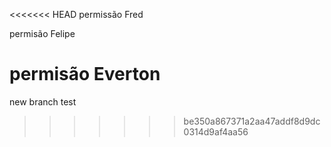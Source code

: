 <<<<<<< HEAD
permissão Fred

permisão Felipe

permisão Everton
=======
new branch test
>>>>>>> be350a867371a2aa47addf8d9dc0314d9af4aa56
